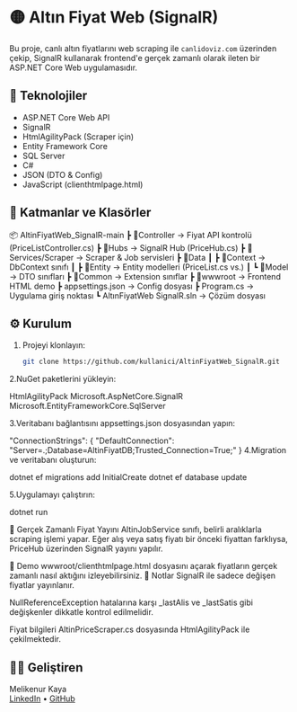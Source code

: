 # 🟡 Altın Fiyat Web (SignalR)

Bu proje, canlı altın fiyatlarını web scraping ile `canlidoviz.com` üzerinden çekip, SignalR kullanarak frontend'e gerçek zamanlı olarak ileten bir ASP.NET Core Web uygulamasıdır.

## 🔧 Teknolojiler

- ASP.NET Core Web API
- SignalR
- HtmlAgilityPack (Scraper için)
- Entity Framework Core
- SQL Server
- C#
- JSON (DTO & Config)
- JavaScript (clienthtmlpage.html)

## 📁 Katmanlar ve Klasörler

📦 AltinFiyatWeb_SignalR-main
┣ 📂Controller → Fiyat API kontrolü (PriceListController.cs)
┣ 📂Hubs → SignalR Hub (PriceHub.cs)
┣ 📂Services/Scraper → Scraper & Job servisleri
┣ 📂Data
┃ ┣ 📂Context → DbContext sınıfı
┃ ┣ 📂Entity → Entity modelleri (PriceList.cs vs.)
┃ ┗ 📂Model → DTO sınıfları
┣ 📂Common → Extension sınıflar
┣ 📂wwwroot → Frontend HTML demo
┣ appsettings.json → Config dosyası
┣ Program.cs → Uygulama giriş noktası
┗ AltınFiyatWeb SignalR.sln → Çözüm dosyası


## ⚙️ Kurulum

1. Projeyi klonlayın:
   ```bash
   git clone https://github.com/kullanici/AltinFiyatWeb_SignalR.git
2.NuGet paketlerini yükleyin:

HtmlAgilityPack
Microsoft.AspNetCore.SignalR
Microsoft.EntityFrameworkCore.SqlServer

3.Veritabanı bağlantısını appsettings.json dosyasından yapın:

"ConnectionStrings": {
  "DefaultConnection": "Server=.;Database=AltinFiyatDB;Trusted_Connection=True;"
}
4.Migration ve veritabanı oluşturun:

dotnet ef migrations add InitialCreate
dotnet ef database update

5.Uygulamayı çalıştırın:

dotnet run

🔁 Gerçek Zamanlı Fiyat Yayını
AltinJobService sınıfı, belirli aralıklarla scraping işlemi yapar. Eğer alış veya satış fiyatı bir önceki fiyattan farklıysa, PriceHub üzerinden SignalR yayını yapılır.

🧪 Demo
wwwroot/clienthtmlpage.html dosyasını açarak fiyatların gerçek zamanlı nasıl aktığını izleyebilirsiniz.
📌 Notlar
SignalR ile sadece değişen fiyatlar yayınlanır.

NullReferenceException hatalarına karşı _lastAlis ve _lastSatis gibi değişkenler dikkatle kontrol edilmelidir.

Fiyat bilgileri AltinPriceScraper.cs dosyasında HtmlAgilityPack ile çekilmektedir.
## 👩‍💻 Geliştiren

Melikenur Kaya  
[LinkedIn](https://linkedin.com/in/melikenur-kaya) • [GitHub](https://github.com/melikenrkaya)
